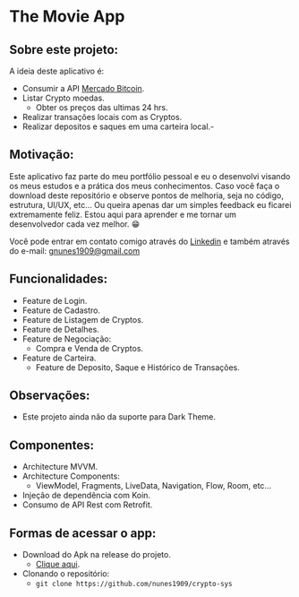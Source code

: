 # The Movie App

## Sobre este projeto:
A ideia deste aplicativo é:
- Consumir a API <a href="https://www.mercadobitcoin.com.br/api-doc/">Mercado Bitcoin</a>.
- Listar Crypto moedas.
  - Obter os preços das ultimas 24 hrs.
- Realizar transações locais com as Cryptos.
- Realizar depositos e saques em uma carteira local.- 

## Motivação:
Este aplicativo faz parte do meu portfólio pessoal e eu o desenvolvi visando os meus estudos e a prática dos meus conhecimentos. Caso você faça o download deste repositório e observe pontos de melhoria, seja no código, estrutura, UI/UX, etc... Ou queira apenas dar um simples feedback eu ficarei extremamente feliz. Estou aqui para aprender e me tornar um desenvolvedor cada vez melhor. 😁

Você pode entrar em contato comigo através do <a href="https://www.linkedin.com/in/nunes1909/">Linkedin</a> e também através do e-mail: <a href="mailto:gnunes1909@gmail.com">gnunes1909@gmail.com</a>

## Funcionalidades:
- Feature de Login.
- Feature de Cadastro.
- Feature de Listagem de Cryptos.
- Feature de Detalhes.
- Feature de Negociação: 
  - Compra e Venda de Cryptos.
- Feature de Carteira.
  - Feature de Deposito, Saque e Histórico de Transações.

## Observações:
- Este projeto ainda não da suporte para Dark Theme.

## Componentes:
- Architecture MVVM.
- Architecture Components:
  - ViewModel, Fragments, LiveData, Navigation, Flow, Room, etc...
- Injeção de dependência com Koin.
- Consumo de API Rest com Retrofit.

## Formas de acessar o app:
- Download do Apk na release do projeto.
  - <a href="https://github.com/nunes1909/crypto-sys/releases/tag/v1.0">Clique aqui</a>.
- Clonando o repositório:
  - ``` git clone https://github.com/nunes1909/crypto-sys ```

